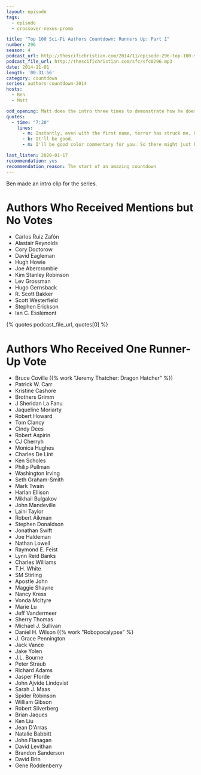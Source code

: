 ```yaml
---
layout: episode
tags:
  - episode
  - crossover-nexus-promo

title: "Top 100 Sci-Fi Authors Countdown: Runners Up: Part 1"
number: 296
season: 4
podcast_url: http://thescifichristian.com/2014/11/episode-296-top-100-sci-fi-authors-countdown-runners-up-part-1/
podcast_file_url: http://thescifichristian.com/sfc/sfc0296.mp3
date: 2014-11-01
length: '00:31:56'
category: countdown
series: authors-countdown-2014
hosts:
  - Ben
  - Matt

odd_opening: Matt does the intro three times to demonstrate how he does it in time with the music. 
quotes:
  - time: "7:20"
    lines:
      - m: Instantly, even with the first name, terror has struck me. Because I'm realizing, this conversation is gonna be so one-sided.
      - b: It'll be good.
      - m: I'll be good color commentary for you. So there might just be a lot of Ben reading lists and commenting, and me saying, 'Sounds like a nice guy.' 

last_listen: 2020-01-17
recommendation: yes
recommendation_reason: The start of an amazing countdown
---
```


Ben made an intro clip for the series. 



# Authors Who Received Mentions but No Votes 
- Carlos Ruiz Zafón
- Alastair Reynolds 
- Cory Doctorow
- David Eagleman
- Hugh Howie
- Joe Abercrombie 
- Kim Stanley Robinson 
- Lev Grossman
- Hugo Gernsback
- R. Scott Bakker
- Scott Westerfield 
- Stephen Erickson 
- Ian C. Esslemont

{% quotes podcast_file_url, quotes[0] %}

# Authors Who Received One Runner-Up Vote 
- Bruce Coville ({% work "Jeremy Thatcher: Dragon Hatcher" %})
- Patrick W. Carr
- Kristine Cashore
- Brothers Grimm
- J Sheridan La Fanu
- Jaqueline Moriarty
- Robert Howard
- Tom Clancy
- Cindy Dees
- Robert Aspirin
- CJ Cherryh
- Monica Hughes
- Charles De Lint
- Ken Scholes
- Philip Pullman
- Washington Irving
- Seth Graham-Smith
- Mark Twain
- Harlan Ellison
- Mikhail Bulgakov
- John Mandeville
- Laini Taylor
- Robert Aikman
- Stephen Donaldson
- Jonathan Swift
- Joe Haldeman
- Nathan Lowell
- Raymond E. Feist
- Lynn Reid Banks
- Charles Williams
- T.H. White
- SM Stirling
- Apostle John
- Maggie Shayne
- Nancy Kress
- Vonda McItyre
- Marie Lu
- Jeff Vandermeer
- Sherry Thomas
- Michael J. Sullivan
- Daniel H. Wilson ({% work "Robopocalypse" %}
- J. Grace Pennington
- Jack Vance
- Jake Yolen
- J.L. Bourne
- Peter Straub
- Richard Adams
- Jasper Fforde
- John Ajvide Lindqvist
- Sarah J. Maas
- Spider Robinson
- William Gibson
- Robert Silverberg
- Brian Jaques
- Ken Liu
- Jean D'Arras
- Natalie Babbitt
- John Flanagan
- David Levithan
- Brandon Sanderson
- David Brin
- Gene Roddenberry